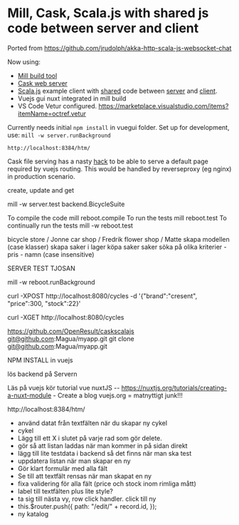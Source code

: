 # Mill, Cask, Scala.js with shared js code between server and client
Ported from https://github.com/jrudolph/akka-http-scala-js-websocket-chat

Now using:
- [Mill build tool](https://www.lihaoyi.com/mill/)
- [Cask web server](https://www.lihaoyi.com/cask/)
- [Scala.js](https://www.scala-js.org) example client with [shared](build.sc) code between [server](server/src/Server.scala) and [client](js/src/MainJs.scala).
- Vuejs gui nuxt integrated in mill build
- VS Code Vetur configured. https://marketplace.visualstudio.com/items?itemName=octref.vetur

Currently needs initial `npm install` in vuegui folder.
Set up for development, use: `mill -w server.runBackground`

`http://localhost:8384/htm/`

Cask file serving has a nasty [hack](server/src/Server.scala) to be able to serve a default page required by vuejs routing. This would be handled by reverseproxy (eg nginx) in production scenario.




create, update and get

mill -w server.test backend.BicycleSuite    

To compile the code mill reboot.compile To run the tests mill reboot.test To continually run the tests mill -w reboot.test

bicycle store / Jonne
car shop / Fredrik
flower shop / Matte
skapa modellen (case klasser) 
skapa saker i lager 
köpa saker 
saker söka på olika kriterier - pris - namn (case insensitive)

SERVER TEST TJOSAN

mill -w reboot.runBackground        

curl -XPOST http://localhost:8080/cycles -d '{"brand":"cresent", "price":300, "stock":22}'

curl -XGET http://localhost:8080/cycles 

https://github.com/OpenResult/caskscalajs
git@github.com:Magua/myapp.git
git clone git@github.com:Magua/myapp.git

NPM INSTALL in vuejs

lös backend på Servern

Läs på vuejs
kör tutorial vue nuxtJS -- https://nuxtjs.org/tutorials/creating-a-nuxt-module - Create a blog
vuejs.org = matnyttigt junk!!!

http://localhost:8384/htm/

- använd datat från textfälten när du skapar ny cykel
- cykel
- Lägg till ett X i slutet på varje rad som gör delete.
- gör så att listan laddas när man kommer in på sidan direkt
- lägg till lite testdata i backend så det finns när man ska test
- uppdatera listan när man skapar en ny
- Gör klart formulär med alla fält
- Se till att textfält rensas när man skapat en ny
- fixa validering för alla fält (price och stock inom rimliga mått)
- label till textfälten plus lite style?
- ta sig till nästa vy, row click handler. click till ny 
- this.$router.push({
        path: "/edit/" + record.id,
      });
- ny katalog      